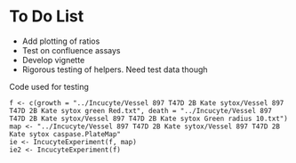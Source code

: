 # To Do List

- Add plotting of ratios
- Test on confluence assays
- Develop vignette
- Rigorous testing of helpers. Need test data though


Code used for testing

```
f <- c(growth = "../Incucyte/Vessel 897 T47D 2B Kate sytox/Vessel 897 T47D 2B Kate sytox green Red.txt", death = "../Incucyte/Vessel 897 T47D 2B Kate sytox/Vessel 897 T47D 2B Kate sytox Green radius 10.txt")
map <- "../Incucyte/Vessel 897 T47D 2B Kate sytox/Vessel 897 T47D 2B Kate sytox caspase.PlateMap"
ie <- IncucyteExperiment(f, map)
ie2 <- IncucyteExperiment(f)
```
